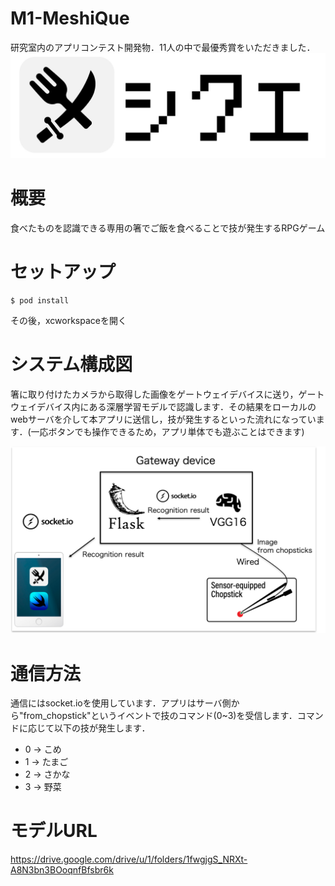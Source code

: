 # M1-MeshiQue
研究室内のアプリコンテスト開発物．11人の中で最優秀賞をいただきました．
![タイトル](img/MeshiQue.jpg)

# 概要
食べたものを認識できる専用の箸でご飯を食べることで技が発生するRPGゲーム

# セットアップ
```
$ pod install
```
その後，xcworkspaceを開く

# システム構成図
箸に取り付けたカメラから取得した画像をゲートウェイデバイスに送り，ゲートウェイデバイス内にある深層学習モデルで認識します．その結果をローカルのwebサーバを介して本アプリに送信し，技が発生するといった流れになっています．(一応ボタンでも操作できるため，アプリ単体でも遊ぶことはできます)

![システム概要図](img/system_overview.png)

# 通信方法
通信にはsocket.ioを使用しています．アプリはサーバ側から"from_chopstick"というイベントで技のコマンド(0~3)を受信します．コマンドに応じて以下の技が発生します．

* 0 -> こめ
* 1 -> たまご
* 2 -> さかな
* 3 -> 野菜

# モデルURL
https://drive.google.com/drive/u/1/folders/1fwgjgS_NRXt-A8N3bn3BOoqnfBfsbr6k
